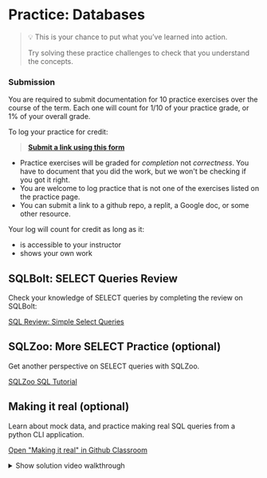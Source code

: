 # Practice: Databases

> 💡 This is your chance to put what you’ve learned into action.
>
> Try solving these practice challenges to check that you understand the concepts.

### Submission

You are required to submit documentation for 10 practice exercises over the
course of the term. Each one will count for 1/10 of your practice grade, or 1%
of your overall grade.

To log your practice for credit:

> **[Submit a link using this form](https://www.gradescope.com/courses/575913/assignments/3423292)**

- Practice exercises will be graded for _completion_ not _correctness_. You have
  to document that you did the work, but we won't be checking if you got it right.
- You are welcome to log practice that is not one of the exercises listed on the
  practice page.
- You can submit a link to a github repo, a replit, a Google doc, or some other
  resource.

Your log will count for credit as long as it:

- is accessible to your instructor
- shows your own work

## SQLBolt: SELECT Queries Review

Check your knowledge of SELECT queries by completing the review on SQLBolt:

[SQL Review: Simple Select Queries](https://sqlbolt.com/lesson/select_queries_review)

## SQLZoo: More SELECT Practice (optional)

Get another perspective on SELECT queries with SQLZoo.

[SQLZoo SQL Tutorial](https://sqlzoo.net/wiki/SQL_Tutorial)

## Making it real (optional)

Learn about mock data, and practice making real SQL queries from a python CLI
application.

[Open "Making it real" in Github Classroom](https://classroom.github.com/a/set8tge2)

<details><summary>Show solution video walkthrough</summary>

<div style="position: relative; padding-bottom: 62.5%; height: 0;"><iframe src="https://www.youtube.com/embed/pZS9h-E7iL8" frameborder="0" webkitallowfullscreen mozallowfullscreen allowfullscreen style="position: absolute; top: 0; left: 0; width: 100%; height: 100%;"></iframe></div>

</details>

<!--
## The Great Migration

- Migration to add a column for a feature

## Filter Pages

In this assignment, you'll update a web app so that it can filter a list of
pages based on a SQL query.

You'll connect what you know about routing and templating to what you've learned
about SQL databases.

-->

